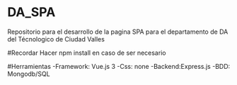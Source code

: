 # DA_SPA
Repositorio para el desarrollo de la pagina SPA para el departamento de DA del Técnologico de Ciudad Valles

#Recordar
Hacer npm install en caso de ser necesario

#Herramientas
-Framework: Vue.js 3
-Css: none
-Backend:Express.js
-BDD: Mongodb/SQL

